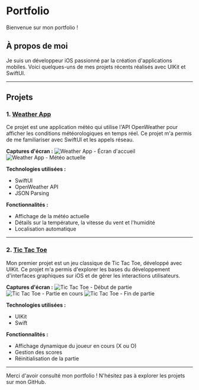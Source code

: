 # Portfolio

Bienvenue sur mon portfolio !

## À propos de moi
Je suis un développeur iOS passionné par la création d'applications mobiles. Voici quelques-uns de mes projets récents réalisés avec UIKit et SwiftUI.

---

## Projets

### 1. [Weather App](https://github.com/votre-repo)
Ce projet est une application météo qui utilise l'API OpenWeather pour afficher les conditions météorologiques en temps réel. Ce projet m'a permis de me familiariser avec SwiftUI et les appels réseau.

**Captures d'écran :**
![Weather App - Écran d'accueil](./images/WeatherApp0.jpg)
![Weather App - Météo actuelle](./images/WeatherApp2.jpg)

**Technologies utilisées :**
- SwiftUI
- OpenWeather API
- JSON Parsing

**Fonctionnalités :**
- Affichage de la météo actuelle
- Détails sur la température, la vitesse du vent et l'humidité
- Localisation automatique

---

### 2. [Tic Tac Toe](https://github.com/votre-repo)
Mon premier projet est un jeu classique de Tic Tac Toe, développé avec UIKit. Ce projet m'a permis d'explorer les bases du développement d'interfaces graphiques sur iOS et de gérer les interactions utilisateurs.

**Captures d'écran :**
![Tic Tac Toe - Début de partie](./images/TicTacToe1.jpg)
![Tic Tac Toe - Partie en cours](./images/TicTacToe2.jpg)
![Tic Tac Toe - Fin de partie](./images/TicTacToe3.jpg)

**Technologies utilisées :**
- UIKit
- Swift

**Fonctionnalités :**
- Affichage dynamique du joueur en cours (X ou O)
- Gestion des scores
- Réinitialisation de la partie

---

Merci d'avoir consulté mon portfolio ! N'hésitez pas à explorer les projets sur mon GitHub.

